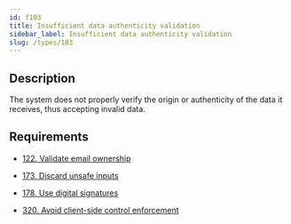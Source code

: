 ```yaml
---
id: f103
title: Insufficient data authenticity validation
sidebar_label: Insufficient data authenticity validation
slug: /types/103
---
```


## Description

The system does not properly verify the origin
or authenticity of the data it receives,
thus accepting invalid data.

## Requirements

- [122. Validate email ownership](/criteria/authentication/122)

- [173. Discard unsafe inputs](/criteria/source/173)

- [178. Use digital signatures](/criteria/data/178)

- [320. Avoid client-side control enforcement](/criteria/architecture/320)

